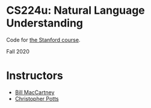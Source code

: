 # CS224u: Natural Language Understanding

Code for [the Stanford course](http://web.stanford.edu/class/cs224u/).

Fall 2020

# Instructors

* [Bill MacCartney](http://nlp.stanford.edu/~wcmac/)
* [Christopher Potts](http://web.stanford.edu/~cgpotts/)